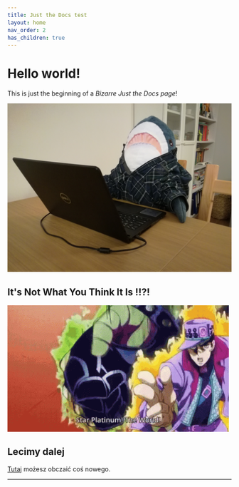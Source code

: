 ```yaml
---
title: Just the Docs test
layout: home
nav_order: 2
has_children: true
---
```


# Hello world!

This is just the beginning of a *Bizarre Just the Docs page*!

![Sharque](Images/IMG_20200401_210429.jpg "Technical Writer Sharque")

## It's Not What You Think It Is !!?!

![Za Warudo](Images/jotaro-star-platinum.gif)

## Lecimy dalej

[Tutaj](Markdown-in-CAT-test.md) możesz obczaić coś nowego.

----

